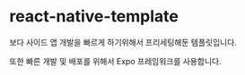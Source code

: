 # react-native-template

보다 사이드 앱 개발을 빠르게 하기위해서 프리세팅해둔 템플릿입니다.

또한 빠른 개발 및 배포를 위해서 Expo 프레임워크를 사용합니다.
